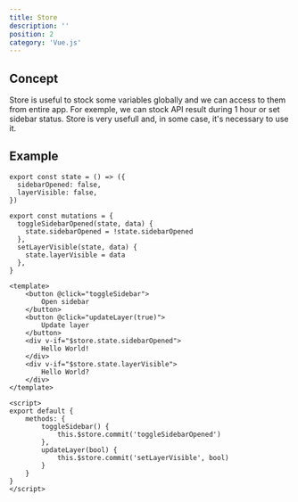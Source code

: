 ```yaml
---
title: Store
description: ''
position: 2
category: 'Vue.js'
---
```


## Concept

Store is useful to stock some variables globally and we can access to them from entire app. For exemple, we can stock API result during 1 hour or set sidebar status. Store is very usefull and, in some case, it's necessary to use it.

## Example

```js[store/index.js]
export const state = () => ({
  sidebarOpened: false,
  layerVisible: false,
})

export const mutations = {
  toggleSidebarOpened(state, data) {
    state.sidebarOpened = !state.sidebarOpened
  },
  setLayerVisible(state, data) {
    state.layerVisible = data
  },
}
```

```vue[src/components/MyComponent.vue]
<template>
    <button @click="toggleSidebar">
        Open sidebar
    </button>
    <button @click="updateLayer(true)">
        Update layer
    </button>
    <div v-if="$store.state.sidebarOpened">
        Hello World!
    </div>
    <div v-if="$store.state.layerVisible">
        Hello World?
    </div>
</template>

<script>
export default {
    methods: {
        toggleSidebar() {
            this.$store.commit('toggleSidebarOpened')
        },
        updateLayer(bool) {
            this.$store.commit('setLayerVisible', bool)
        }
    }
}
</script>
```

